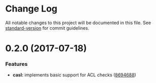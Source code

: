 # Change Log

All notable changes to this project will be documented in this file. See [standard-version](https://github.com/conventional-changelog/standard-version) for commit guidelines.

<a name="0.2.0"></a>
# 0.2.0 (2017-07-18)


### Features

* **casl:** implements basic support for ACL checks ([8694688](https://github.com/stalniy/casl/commit/8694688))
